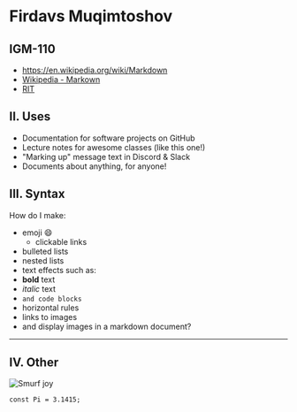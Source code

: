 # Firdavs Muqimtoshov

## IGM-110
- https://en.wikipedia.org/wiki/Markdown
- [Wikipedia - Markown](https://en.wikipedia.org/wiki/Markdown)
- [RIT]([https://www.example.com](https://www.rit.edu/))

## II. **Uses**
- Documentation for software projects on GitHub
- Lecture notes for awesome classes (like this one!)
- "Marking up" message text in Discord & Slack
- Documents about anything, for anyone!

## III. Syntax
How do I make:
- emoji :smile:
  - clickable links
- bulleted lists
- nested lists
- text effects such as:
- **bold** text
- *italic* text
- `and code blocks`
- horizontal rules
- links to images
- and display images in a markdown document?
---

## IV. Other
![Smurf](https://vignette.wikia.nocookie.net/smurfs/images/0/0d/Dopey4.JPG/revision/latest/scale-to-width-down/240?cb=20180929070848)
joy

 ```
 const Pi = 3.1415;
 ```
